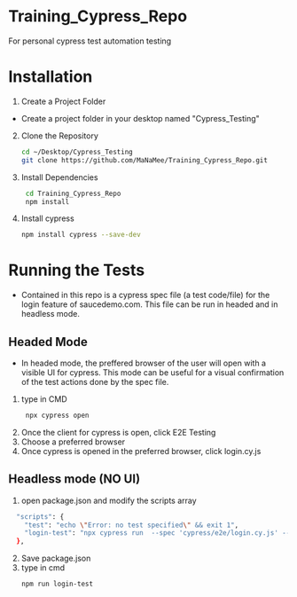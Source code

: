 # Training_Cypress_Repo
For personal cypress test automation testing 


# Installation
1. Create a Project Folder
  - Create a project folder in your desktop named "Cypress_Testing" 
2. Clone the Repository
    ```bash
    cd ~/Desktop/Cypress_Testing
    git clone https://github.com/MaNaMee/Training_Cypress_Repo.git
    ```
3. Install Dependencies
   ```bash
    cd Training_Cypress_Repo
    npm install
    ```
4. Install cypress
   ``` bash
   npm install cypress --save-dev
   ```
   
# Running the Tests
 - Contained in this repo is a cypress spec file (a test code/file) for the login feature of saucedemo.com. This file can be run in headed and in headless mode.

## Headed Mode
 - In headed mode, the preffered browser of the user will open with a visible UI for cypress. This mode can be useful for a visual confirmation of the test actions done by the spec file.

1. type in CMD
   ```bash
    npx cypress open
    ```
2. Once the client for cypress is open, click E2E Testing
3. Choose a preferred browser
4. Once cypress is opened in the preferred browser, click login.cy.js

## Headless mode (NO UI)

1. open package.json and modify the scripts array
``` bash
  "scripts": {
    "test": "echo \"Error: no test specified\" && exit 1",
    "login-test": "npx cypress run  --spec 'cypress/e2e/login.cy.js' --browser chrome" 
  },
```
2. Save package.json
3. type in cmd
   ``` bash
   npm run login-test
   ```

